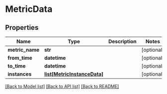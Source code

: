 # MetricData

## Properties
Name | Type | Description | Notes
------------ | ------------- | ------------- | -------------
**metric_name** | **str** |  | [optional] 
**from_time** | **datetime** |  | [optional] 
**to_time** | **datetime** |  | [optional] 
**instances** | [**list[MetricInstanceData]**](MetricInstanceData.md) |  | [optional] 

[[Back to Model list]](../README.md#documentation-for-models) [[Back to API list]](../README.md#documentation-for-api-endpoints) [[Back to README]](../README.md)


